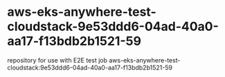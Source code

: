 # aws-eks-anywhere-test-cloudstack-9e53ddd6-04ad-40a0-aa17-f13bdb2b1521-59
repository for use with E2E test job aws-eks-anywhere-test-cloudstack:9e53ddd6-04ad-40a0-aa17-f13bdb2b1521-59
